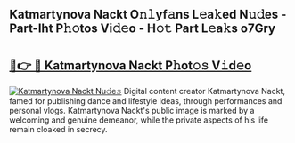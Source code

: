 ## Katmartynova Nackt O𝚗𝚕yf𝚊ns L𝚎a𝚔ed N𝚞𝚍es - Part-Iht P𝚑𝚘tos Vi𝚍𝚎o - H𝚘𝚝 Part L𝚎a𝚔s o7Gry

# <h2><a href="http://kf650ue.oniu.top/?m=Katmartynova+Nackt">🔗👉 🔴 Katmartynova Nackt P𝚑ot𝚘𝚜 V𝚒d𝚎o</a></h2>

[![Katmartynova Nackt Nu𝚍e𝚜](https://i.imgur.com/0qMVB7G.gif)](http://kf650ue.oniu.top/?m=Katmartynova+Nackt)
Digital content creator Katmartynova Nackt, famed for publishing dance and lifestyle ideas, through performances and personal vlogs. Katmartynova Nackt's public image is marked by a welcoming and genuine demeanor, while the private aspects of his life remain cloaked in secrecy.  
